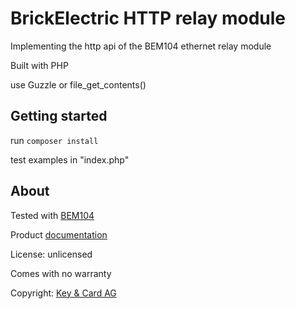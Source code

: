 # BrickElectric HTTP relay module

Implementing the http api of the BEM104 ethernet relay module

Built with PHP

use Guzzle or file_get_contents()

## Getting started

run `composer install`

test examples in "index.php"

## About
Tested with [BEM104](https://www.brickelectric.com/io-system-c-2/bem104-laninternet-2-channel-relay-board-524v-supply-p-34.html)

Product [documentation](https://www.brickelectric.com/manual/BEM104%20Operation%20Manual%2020181125.pdf)

License: unlicensed 

Comes with no warranty

Copyright: [Key & Card AG](https://key-card.com)